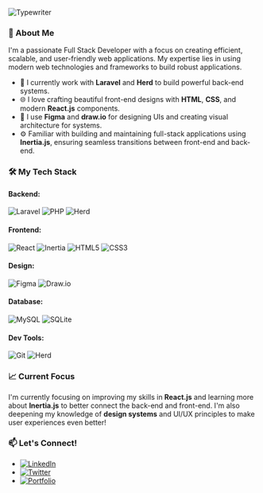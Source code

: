 
![Typewriter](https://readme-typing-svg.herokuapp.com?font=Fira+Code&pause=1000&color=FF5733&width=435&lines=H!i+👋+,+I'm+James+Malcolm+Gulles!)

### 🚀 About Me
I'm a passionate Full Stack Developer with a focus on creating efficient, scalable, and user-friendly web applications. My expertise lies in using modern web technologies and frameworks to build robust applications.

- 💼 I currently work with **Laravel** and **Herd** to build powerful back-end systems.
- 🌐 I love crafting beautiful front-end designs with **HTML**, **CSS**, and modern **React.js** components.
- 🎨 I use **Figma** and **draw.io** for designing UIs and creating visual architecture for systems.
- ⚙️ Familiar with building and maintaining full-stack applications using **Inertia.js**, ensuring seamless transitions between front-end and back-end.
  
### 🛠️ My Tech Stack
#### Backend:
![Laravel](https://img.shields.io/badge/Laravel-FF2D20?style=for-the-badge&logo=laravel&logoColor=white)
![PHP](https://img.shields.io/badge/PHP-777BB4?style=for-the-badge&logo=php&logoColor=white)
![Herd](https://img.shields.io/badge/Herd-ffda44?style=for-the-badge&logo=herd&logoColor=black)

#### Frontend:
![React](https://img.shields.io/badge/React-61DAFB?style=for-the-badge&logo=react&logoColor=black)
![Inertia](https://img.shields.io/badge/Inertia.js-8B5CF6?style=for-the-badge&logo=inertia&logoColor=white)
![HTML5](https://img.shields.io/badge/HTML5-E34F26?style=for-the-badge&logo=html5&logoColor=white)
![CSS3](https://img.shields.io/badge/CSS3-1572B6?style=for-the-badge&logo=css3&logoColor=white)

#### Design:
![Figma](https://img.shields.io/badge/Figma-F24E1E?style=for-the-badge&logo=figma&logoColor=white)
![Draw.io](https://img.shields.io/badge/Draw.io-FFAB00?style=for-the-badge&logo=draw-dot-io&logoColor=white)

#### Database:
![MySQL](https://img.shields.io/badge/MySQL-4479A1?style=for-the-badge&logo=mysql&logoColor=white)
![SQLite](https://img.shields.io/badge/SQLite-003B57?style=for-the-badge&logo=sqlite&logoColor=white)

#### Dev Tools:
![Git](https://img.shields.io/badge/Git-F05032?style=for-the-badge&logo=git&logoColor=white)
![Herd](https://img.shields.io/badge/Herd-ffda44?style=for-the-badge&logo=herd&logoColor=black)

### 📈 Current Focus
I'm currently focusing on improving my skills in **React.js** and learning more about **Inertia.js** to better connect the back-end and front-end. I'm also deepening my knowledge of **design systems** and UI/UX principles to make user experiences even better!

### 📫 Let's Connect!
- [![LinkedIn](https://img.shields.io/badge/LinkedIn-0A66C2?style=for-the-badge&logo=linkedin&logoColor=white)](your-linkedin-url)
- [![Twitter](https://img.shields.io/badge/Twitter-1DA1F2?style=for-the-badge&logo=twitter&logoColor=white)](your-twitter-url)
- [![Portfolio](https://img.shields.io/badge/Portfolio-000000?style=for-the-badge&logo=github&logoColor=white)](your-portfolio-url)
